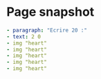 # Page snapshot

```yaml
- paragraph: "Ecrire 20 :"
- text: 2 0
- img "heart"
- img "heart"
- img "heart"
- img "heart"
- img "heart"
```